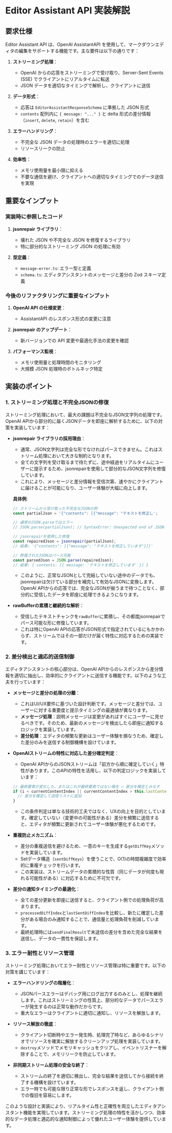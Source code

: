 # Editor Assistant API 実装解説

## 要求仕様

Editor Assistant API は、OpenAI AssistantAPI を使用して、マークダウンエディタの編集をサポートする機能です。主な要件は以下の通りです：

1. **ストリーミング処理**：
   - OpenAI からの応答をストリーミングで受け取り、Server-Sent Events (SSE) でクライアントにリアルタイムに転送
   - JSON データを適切なタイミングで解析し、クライアントに送信

2. **データ形式**：
   - 応答は `EditorAssistantResponseSchema` に準拠した JSON 形式
   - `contents` 配列内に `{ message: "..." }` と delta 形式の差分情報（`insert`, `delete`, `retain`）を含む

3. **エラーハンドリング**：
   - 不完全な JSON データの処理時のエラーを適切に処理
   - リソースリークの防止

4. **効率性**：
   - メモリ使用量を最小限に抑える
   - 不要な通信を避け、クライアントへの適切なタイミングでのデータ送信を実現

## 重要なインプット

### 実装時に参照したコード

1. **jsonrepair ライブラリ**：
   - 壊れた JSON や不完全な JSON を修復するライブラリ
   - 特に部分的なストリーミング JSON の処理に有効

2. **型定義**：
   - `message-error.ts`: エラー型と定義
   - `schema.ts`: エディタアシスタントのメッセージと差分の Zod スキーマ定義

### 今後のリファクタリングに重要なインプット

1. **OpenAI API の仕様変更**：
   - AssistantAPI のレスポンス形式の変更に注意

2. **jsonrepair のアップデート**：
   - 新バージョンでの API 変更や最適化手法の変更を確認

3. **パフォーマンス監視**：
   - メモリ使用量と処理時間のモニタリング
   - 大規模 JSON 処理時のボトルネック特定

## 実装のポイント

### 1. ストリーミング処理と不完全JSONの修復

ストリーミング処理において、最大の課題は不完全なJSON文字列の処理です。OpenAI APIから部分的に届くJSONデータを即座に解析するために、以下の対策を実装しています：

- **jsonrepair ライブラリの採用理由**：
  - 通常、JSON文字列は完全な形でなければパースできません。これはストリーム処理において大きな制約となります。
  - 全ての文字列を受け取るまで待たずに、途中経過をリアルタイムにユーザーに提示するため、jsonrepairを使用して部分的なJSON文字列を修復しています。
  - これにより、メッセージと差分情報を受信次第、速やかにクライアントに届けることが可能になり、ユーザー体験が大幅に向上します。
  
  **具体例**:
  ```javascript
  // ストリームから受け取った不完全なJSONの例
  const partialJson = '{"contents": [{"message": "テキストを修正し';
  
  // 通常のJSON.parseではエラー
  // JSON.parse(partialJson); // SyntaxError: Unexpected end of JSON input
  
  // jsonrepairを使用した修復
  const repairedJson = jsonrepair(partialJson);
  // 結果: '{"contents": [{"message": "テキストを修正しています"}]}'
  
  // 修復されたJSONはパース可能
  const parsedJson = JSON.parse(repairedJson);
  // 結果: { contents: [{ message: 'テキストを修正しています' }] }
  ```
  
  - このように、正常なJSONとして完結していない途中のデータでも、jsonrepairは欠けている部分を補完して有効なJSONに変換します。OpenAI APIからの応答では、完全なJSONが揃うまで待つことなく、部分的に受信したデータを即座に処理できるようになります。

- **rawBufferの累積と継続的な解析**：
  - 受信したテキストチャンクを`rawBuffer`に累積し、その都度jsonrepairでパース可能な形に修復しています。
  - これは特にOpenAI APIの応答がJSON形式で指定されているにもかかわらず、ストリームではその一部だけが届く特性に対応するための実装です。

### 2. 差分検出と適応的送信制御

エディタアシスタントの核心部分は、OpenAI APIからのレスポンスから差分情報を適切に抽出し、効率的にクライアントに送信する機能です。以下のような工夫を行っています：

- **メッセージと差分の処理の分離**：
  - これはUI/UX要件に基づいた設計判断です。メッセージと差分では、ユーザーに対する重要度と提示タイミングの最適値が異なります。
  - **メッセージ処理**：説明メッセージは変更があればすぐにユーザーに見せるべきです。そのため、最新のメッセージを検出したら即座に通知するロジックを実装しています。
  - **差分処理**：エディタの頻繁な更新はユーザー体験を損なうため、確定した差分のみを送信する制御機構を設けています。

- **OpenAIストリームの特性に対応した差分確定判定**：
  - OpenAI APIからのJSONストリームは「前方から順に確定していく」特性があります。このAPIの特性を活用し、以下の判定ロジックを実装しています：
  ```javascript
  // 最終要素が変化した、またはこれが最終要素ではない場合 → 差分を確定とみなす
  if (i < currentContentIndex || currentContentIndex > this.lastContentIndex) {
    // 差分を確定して送信リストに追加
  }
  ```
  - この条件判定は単なる技術的工夫ではなく、UXの向上を目的としています。確定していない（変更中の可能性がある）差分を頻繁に送信すると、エディタが頻繁に更新されてユーザー体験が悪化するためです。

- **重複防止メカニズム**：
  - 差分の重複送信を避けるため、一意のキーを生成する`getDiffKey`メソッドを実装しています。
  - Setデータ構造（`sentDiffKeys`）を使うことで、O(1)の時間複雑度で効率的に重複チェックを行います。
  - この実装は、ストリームデータの累積的な性質（同じデータが何度も現れる可能性がある）に対応するために不可欠です。

- **差分の通知タイミングの最適化**：
  - 全ての差分更新を即座に送信すると、クライアント側での処理負荷が高まります。
  - `processedDiffIndex`と`lastSentDiffIndex`を比較し、新たに確定した差分がある場合のみ通知することで、通信量と処理負荷を削減しています。
  - 最終処理時には`sendFinalResult`で未送信の差分を含めた完全な結果を送信し、データの一貫性を保証します。

### 3. エラー耐性とリソース管理

ストリーミング処理においてエラー耐性とリソース管理は特に重要です。以下の対策を講じています：

- **エラーハンドリングの階層化**：
  - JSONパースエラーはデバッグ用にログ出力するのみとし、処理を継続します。これはストリーミングの性質上、部分的なデータでパースエラーが発生するのは正常な動作だからです。
  - 重大なエラーはクライアントに適切に通知し、リソースを解放します。

- **リソース解放の徹底**：
  - クライアント切断時やエラー発生時、処理完了時など、あらゆるシナリオでリソースを確実に解放するクリーンアップ処理を実装しています。
  - `destroy`メソッドでメモリキャッシュをクリアし、イベントリスナーを解除することで、メモリリークを防止しています。

- **非同期ストリーム処理の安全な終了**：
  - ストリームの終了を適切に検出し、完全な結果を送信してから接続を終了する機構を設けています。
  - エラー時でも可能な限り正常な形でレスポンスを返し、クライアント側での復旧を容易にします。

このような設計と実装により、リアルタイム性と正確性を両立したエディタアシスタント機能を実現しています。ストリーミング処理の特性を活かしつつ、効率的なデータ処理と適応的な通知制御によって優れたユーザー体験を提供しています。

